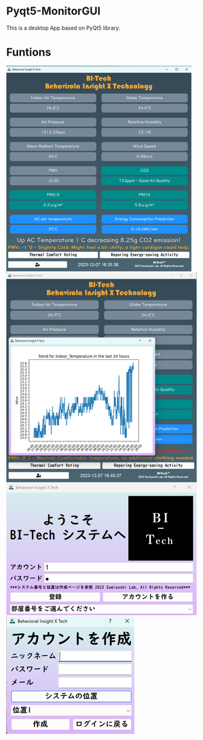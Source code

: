 # Pyqt5-MonitorGUI
This is a desktop App based on PyQt5 library.
# Funtions 
![funtion1](Image/2.png)
![funtion1](Image/1.png)
![funtion1](Image/0.png)
![funtion1](Image/01.png)
